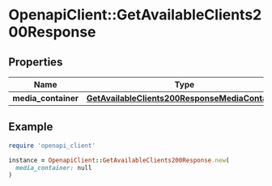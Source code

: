 # OpenapiClient::GetAvailableClients200Response

## Properties

| Name | Type | Description | Notes |
| ---- | ---- | ----------- | ----- |
| **media_container** | [**GetAvailableClients200ResponseMediaContainer**](GetAvailableClients200ResponseMediaContainer.md) |  | [optional] |

## Example

```ruby
require 'openapi_client'

instance = OpenapiClient::GetAvailableClients200Response.new(
  media_container: null
)
```

